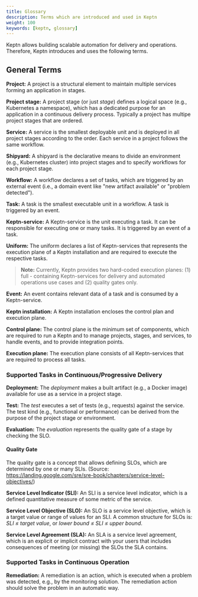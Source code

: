 ```yaml
---
title: Glossary
description: Terms which are introduced and used in Keptn
weight: 100
keywords: [keptn, glossary]
---
```


Keptn allows building scalable automation for delivery and operations. Therefore, Keptn introduces and uses the following terms.

## General Terms

**Project:** A project is a structural element to maintain multiple services forming an application in stages.

**Project stage:** A project stage (or just *stage*) defines a logical space (e.g., Kubernetes a namespace), which has a dedicated purpose for an application in a continuous delivery process. Typically a project has multipe project stages that are ordered.

**Service:** A service is the smallest deployable unit and is deployed in all project stages according to the order. Each service in a project follows the same workflow.

**Shipyard:** A shipyard is the declarative means to divide an environment (e.g., Kubernetes cluster) into project stages and to specify workflows for each project stage.

**Workflow:** A workflow declares a set of tasks, which are triggered by an external event (i.e., a domain event like "new artifact available" or "problem detected"). 

**Task:** A task is the smallest executable unit in a workflow. A task is triggered by an event. 

**Keptn-service:** A Keptn-service is the unit executing a task. It can be responsible for executing one or many tasks. It is triggered by an event of a task.

**Uniform:** The uniform declares a list of Keptn-services that represents the execution plane of a Keptn installation and are required to execute the respective tasks. 

> **Note:** Currently, Keptn provides two hard-coded execution planes: (1) full - containing Keptn-services for delivery and automated operations use cases and (2) quality gates only. 

**Event:** An event contains relevant data of a task and is consumed by a Keptn-service.

**Keptn installation:** A Keptn installation encloses the control plan and execution plane. 

**Control plane:** The control plane is the minimum set of components, which are required to run a Keptn and to manage projects, stages, and services, to handle events, and to provide integration points. 

**Execution plane:** The execution plane consists of all Keptn-services that are required to process all tasks. 

### Supported Tasks in Continuous/Progressive Delivery

**Deployment:** The *deployment* makes a built artifact (e.g., a Docker image) available for use as a service in a project stage. 

**Test:** The *test* executes a set of tests (e.g., requests) against the service. The test kind (e.g., functional or performance) can be derived from the purpose of the project stage or environment. 

**Evaluation:** The *evaluation* represents the quality gate of a stage by checking the SLO. 

#### Quality Gate
The quality gate is a concept that allows defining SLOs, which are determined by one or many SLIs. (Source: https://landing.google.com/sre/sre-book/chapters/service-level-objectives/) 

**Service Level Indicator (SLI):** An SLI is a service level indicator, which is a defined quantitative measure of some metric of the service.

**Service Level Objective (SLO):** An SLO is a service level objective, which is a target value or range of values for an SLI. A common structure for SLOs is: *SLI ≤ target value*, or *lower bound ≤ SLI ≤ upper bound*. 

**Service Level Agreement (SLA):** An SLA is a service level agreement, which is an explicit or implicit contract with your users that includes consequences of meeting (or missing) the SLOs the SLA contains.

### Supported Tasks in Continuous Operation

**Remediation:** A remediation is an action, which is executed when a problem was detected, e.g., by the monitoring solution. The remediation action should solve the problem in an automatic way.
